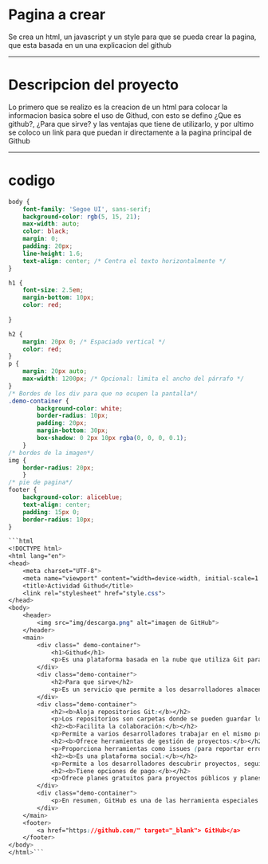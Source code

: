 # Pagina a crear
Se crea un html, un javascript y un style para que se pueda crear la pagina, que esta basada en un una explicacion del github 

---------------

# Descripcion del proyecto 

Lo primero que se realizo es la creacion de un html para colocar la informacion basica sobre el uso de Githud, con esto se defino ¿Que es github?, ¿Para que sirve? y las ventajas que tiene de utilizarlo, y por ultimo se coloco un link para que puedan ir directamente a la pagina principal de Github

---------------

# codigo

```css
body {       
    font-family: 'Segoe UI', sans-serif;
    background-color: rgb(5, 15, 21);
    max-width: auto;
    color: black;
    margin: 0;
    padding: 20px;
    line-height: 1.6;
    text-align: center; /* Centra el texto horizontalmente */
}

h1 {
    font-size: 2.5em;
    margin-bottom: 10px;    
    color: red;
    
}

h2 {
    margin: 20px 0; /* Espaciado vertical */
    color: red;
}
p {
    margin: 20px auto;
    max-width: 1200px; /* Opcional: limita el ancho del párrafo */
}
/* Bordes de los div para que no ocupen la pantalla*/
.demo-container {
        background-color: white;
        border-radius: 10px;
        padding: 20px;
        margin-bottom: 30px;
        box-shadow: 0 2px 10px rgba(0, 0, 0, 0.1);
    }
/* bordes de la imagen*/
img {
    border-radius: 20px;
    }
/* pie de pagina*/
footer {
    background-color: aliceblue;
    text-align: center;
    padding: 15px 0;
    border-radius: 10px;
}

```html
<!DOCTYPE html>
<html lang="en">
<head>
    <meta charset="UTF-8">
    <meta name="viewport" content="width=device-width, initial-scale=1.0">
    <title>Actividad Githud</title>
    <link rel="stylesheet" href="style.css">
</head>
<body>
    <header>
        <img src="img/descarga.png" alt="imagen de GitHub">
    </header>
    <main>
        <div class=" demo-container">
            <h1>Githud</h1>
            <p>Es una plataforma basada en la nube que utiliza Git para el control de versiones y la colaboración en proyectos de softwar</p>
        </div>
        <div class="demo-container">
            <h2>Para que sirve</h2>
            <p>Es un servicio que permite a los desarrolladores almacenar, compartir y trabajar juntos en código, a la vez que realizan un seguimiento de los cambios. GitHub facilita la colaboración en proyectos, especialmente los de código abierto, y actúa como una red social para desarrolladores.</p>
        </div>
        <div class="demo-container">
            <h2><b>Aloja repositorios Git:</b></h2>
            <p>Los repositorios son carpetas donde se pueden guardar los diferentes código y tambien para visualiar el historial de cambios de un proyecto.</p>
            <h2><b>Facilita la colaboración:</b></h2>
            <p>Permite a varios desarrolladores trabajar en el mismo proyecto de forma simultánea, gestionando conflictos y cambios de manera eficiente en un proyecto.</p>
            <h2><b>Ofrece herramientas de gestión de proyectos:</b></h2>
            <p>Proporciona herramientas como issues (para reportar errores o problemas), pull requests (para proponer cambios) y wikis para documentación del codigo.</p>
            <h2><b>Es una plataforma social:</b></h2>
            <p>Permite a los desarrolladores descubrir proyectos, seguir a otros usuarios y organizaciones, y construir su reputación profesional.</p>
            <h2><b>Tiene opciones de pago:</b></h2>
            <p>Ofrece planes gratuitos para proyectos públicos y planes de pago para proyectos privados y funcionalidades adicionales.</p>
        </div>
        <div class="demo-container">
            <p>En resumen, GitHub es una de las herramienta especiales y fundamental hoy en dia por todas las fucionalidades con las que cuenta para el desarrollo de software moderno, tanto como para la creacion de proyectos independientes o con colaboradores, y por estos motivos se ha convertido en una parte importante de la comunidad en todo el mundo.</p>
        </div>
    </main>
    <footer>
        <a href="https://github.com/" target="_blank"> GitHub</a>
    </footer>
</body>
</html>```